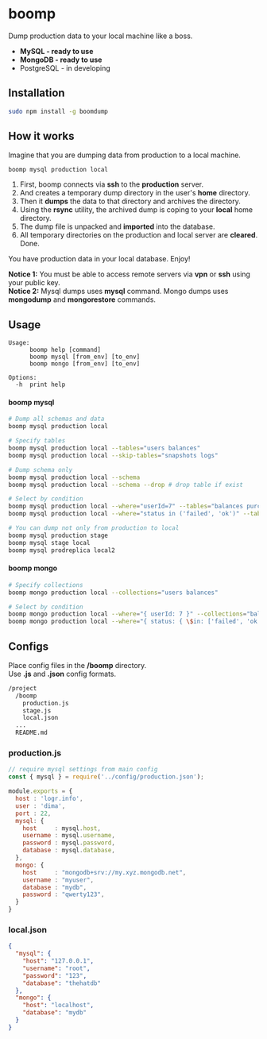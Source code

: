 # boomp

Dump production data to your local machine like a boss.

* **MySQL - ready to use**
* **MongoDB - ready to use**
* PostgreSQL - in developing

## Installation

```bash
sudo npm install -g boomdump
```

## How it works

Imagine that you are dumping data from production to a local machine.

`
boomp mysql production local
`

1) First, boomp connects via **ssh** to the **production** server.
2) And creates a temporary dump directory in the user's **home** directory.
3) Then it **dumps** the data to that directory and archives the directory.
4) Using the **rsync** utility, the archived dump is coping to your **local** home directory.
5) The dump file is unpacked and **imported** into the database.
6) All temporary directories on the production and local server are **cleared**. Done.

You have production data in your local database. Enjoy!

**Notice 1:** You must be able to access remote servers via **vpn** or **ssh** using your public key.\
**Notice 2:** Mysql dumps uses **mysql** command. Mongo dumps uses **mongodump** and **mongorestore** commands.

## Usage
```
Usage:
      boomp help [command]
      boomp mysql [from_env] [to_env]
      boomp mongo [from_env] [to_env]

Options:
  -h  print help

```

#### boomp mysql

```bash
# Dump all schemas and data
boomp mysql production local

# Specify tables
boomp mysql production local --tables="users balances"
boomp mysql production local --skip-tables="snapshots logs"

# Dump schema only
boomp mysql production local --schema
boomp mysql production local --schema --drop # drop table if exist

# Select by condition 
boomp mysql production local --where="userId=7" --tables="balances purchases"
boomp mysql production local --where="status in ('failed', 'ok')" --tables="transactions"

# You can dump not only from production to local
boomp mysql production stage
boomp mysql stage local
boomp mysql prodreplica local2
```

#### boomp mongo

```bash
# Specify collections
boomp mongo production local --collections="users balances"

# Select by condition
boomp mongo production local --where="{ userId: 7 }" --collections="balances purchases"
boomp mongo production local --where="{ status: { \$in: ['failed', 'ok'] } }" --tables="transactions"

```

## Configs

Place config files in the **/boomp** directory.\
Use **.js** and **.json** config formats.

```bash
/project
  /boomp
    production.js
    stage.js
    local.json
  ...
  README.md
```

### production.js
```javascript
// require mysql settings from main config
const { mysql } = require('../config/production.json');

module.exports = {
  host : 'logr.info',
  user : 'dima',
  port : 22,
  mysql: {
    host     : mysql.host,
    username : mysql.username,
    password : mysql.password,
    database : mysql.database,
  },
  mongo: {
    host     : "mongodb+srv://my.xyz.mongodb.net",
    username : "myuser",
    database : "mydb",
    password : "qwerty123",
  }
}
```

### local.json
```json
{
  "mysql": {
    "host": "127.0.0.1",
    "username": "root",
    "password": "123",
    "database": "thehatdb"
  },
  "mongo": {
    "host": "localhost",
    "database": "mydb"
  }
}
```